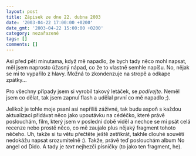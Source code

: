 ```yaml
---
layout: post
title: Zápisek ze dne 22. dubna 2003
date: '2003-04-22 17:00:00 +0200'
date_gmt: '2003-04-22 15:00:00 +0200'
category: nezařazené
tags: []
comments: []
---
```

<p>Asi před pěti minutama, když mě napadlo,
že bych tady něco mohl napsat, měl jsem naprosto úžasný nápad, co že to vlastně
semhle napíšu. No, nějak se mi to vypařilo z hlavy. Možná to zkondenzuje na stropě
a odkape zpátky...</p>
<p>Pro všechny případy jsem si vyrobil takový
letáček, se <i title="tady býval odkaz na soubor 'letak.htm'">podívejte</i>. Neměl jsem co dělat, tak jsem
zapnul flash a udělal první co mě napadlo ;).</p>
<p>Jelikož je tohle moje psaní asi nepříliš
záživné, tak budu aspoň s každou aktualizací přidávat něco jako upoutávku na
cédéčko, které právě poslouchám, film, který jsem v poslední době viděl a
nechce se mi psát celá recenze nebo prostě něco, co mě zaujalo plus nějaký fragment
tohoto něčeho. Uh, takže si tu větu přečtěte ještě zetřikrát, takhle dlouhé
souvětí nedokážu napsat srozumitelně :). Takže, právě teď poslouchám album <span class="ital">No
angel</span> od <span class="ital">Dido</span>. A tady je<i title="tady býval odkaz na soubor 'thankyou.htm'"> text</i> nejhezčí
písničky (to jako ten fragment, he).</p>
